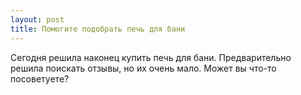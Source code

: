 ```yaml
---
layout: post 
title: Помогите подобрать печь для бани 
--- 
```

Сегодня решила наконец купить печь для бани. Предварительно решила поискать отзывы, но их очень мало. Может вы что-то посоветуете?